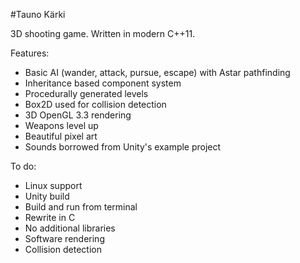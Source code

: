 #Tauno Kärki

3D shooting game. Written in modern C++11.

Features:
 - Basic AI (wander, attack, pursue, escape) with Astar pathfinding
 - Inheritance based component system
 - Procedurally generated levels
 - Box2D used for collision detection
 - 3D OpenGL 3.3 rendering
 - Weapons level up
 - Beautiful pixel art
 - Sounds borrowed from Unity's example project

To do:
 - Linux support
 - Unity build
 - Build and run from terminal
 - Rewrite in C
 - No additional libraries
  - Software rendering
  - Collision detection
